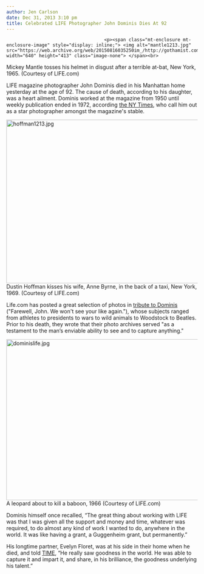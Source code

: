 ```yaml
---
author: Jen Carlson
date: Dec 31, 2013 3:10 pm
title: Celebrated LIFE Photographer John Dominis Dies At 92
---
```


	
										<p><span class="mt-enclosure mt-enclosure-image" style="display: inline;"> <img alt="mantle1213.jpg" src="https://web.archive.org/web/20150816035250im_/http://gothamist.com/attachments/arts_jen/mantle1213.jpg" width="640" height="413" class="image-none"> </span><br>
<span class="photo_caption">Mickey Mantle tosses his helmet in disgust after a terrible at-bat, New York, 1965. (Courtesy of LIFE.com)</span></p>

<p>LIFE magazine photographer John Dominis died in his Manhattan home yesterday at the age of 92. The cause of death, according to his daughter, was a heart ailment. Dominis worked at the magazine from 1950 until weekly publication ended in 1972, according <a href="https://web.archive.org/web/20150816035250/http://www.nytimes.com/2014/01/01/arts/design/john-dominis-a-star-life-magazine-photographer-dies.html?_r=0">the NY Times</a>, who call him out as a star photographer amongst the magazine&apos;s stable.</p>

<p><span class="mt-enclosure mt-enclosure-image" style="display: inline;"> <img alt="hoffman1213.jpg" src="https://web.archive.org/web/20150816035250im_/http://gothamist.com/attachments/arts_jen/hoffman1213.jpg" width="640" height="430" class="image-none"> </span><br>
<span class="photo_caption">Dustin Hoffman kisses his wife, Anne Byrne, in the back of a taxi, New York, 1969. (Courtesy of LIFE.com)</span></p>

<p>Life.com has posted a great selection of photos in <a href="https://web.archive.org/web/20150816035250/http://life.time.com/culture/john-dominis-celebrating-the-work-of-a-master-photographer/#1">tribute to Dominis</a> (&quot;Farewell, John. We won&apos;t see your like again.&quot;), whose subjects ranged from athletes to presidents to wars to wild animals to Woodstock to Beatles. Prior to his death, they wrote that their photo archives served &quot;as a testament to the man&#x2019;s enviable ability to see and to capture anything.&quot;</p>

<p><span class="mt-enclosure mt-enclosure-image" style="display: inline;"> <img alt="dominislife.jpg" src="https://web.archive.org/web/20150816035250im_/http://gothamist.com/attachments/arts_jen/dominislife.jpg" width="640" height="423" class="image-none"> </span><br>
<span class="photo_caption">A leopard about to kill a baboon, 1966 (Courtesy of LIFE.com)</span></p>

<p>Dominis himself once recalled, &#x201C;The great thing about working with LIFE was that I was given all the support and money and time, whatever was required, to do almost any kind of work I wanted to do, anywhere in the world. It was like having a grant, a Guggenheim grant, but permanently.&#x201D;</p>

<p>His longtime partner, Evelyn Floret, was at his side in their home when he died, and told <a href="https://web.archive.org/web/20150816035250/http://nation.time.com/2013/12/30/john-dominis-long-time-life-photographer-dies-at-92/#ixzz2p52K89Fs">TIME</a>, &#x201C;He really saw goodness in the world. He was able to capture it and impart it, and share, in his brilliance, the goodness underlying his talent.&#x201D;</p>					
										
									
				